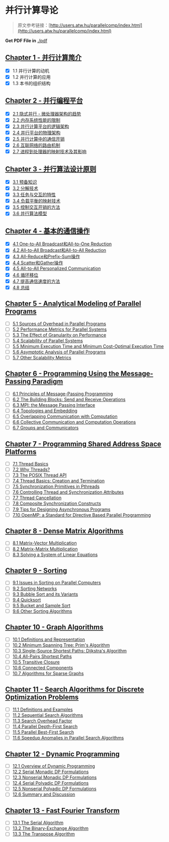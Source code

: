 # 并行计算导论

> 原文参考链接：[http://users.atw.hu/parallelcomp/index.html](http://users.atw.hu/parallelcomp/index.html)

**Get PDF File in** [./pdf](./pdf)

## [**Chapter 1 - 并行计算简介**](./Chapter%201%20-%20Introduction%20to%20Parallel%20Computing/README.md)

  - [x] 1.1 并行计算的动机
  - [x] 1.2 并行计算的应用
  - [x] 1.3 本书的组织结构

## [**Chapter 2 - 并行编程平台**](./Chapter%202%20-%20Parallel%20Programming%20Platforms/README.md)

  - [x] [2.1 隐式并行 - 微处理器架构的趋势](./Chapter%202%20-%20Parallel%20Programming%20Platforms/2.1%20Implicit%20Parallelism%20Trends%20in%20Microprocessor%20Architectures.md)
  - [x] [2.2 内存系统性能的限制](./Chapter%202%20-%20Parallel%20Programming%20Platforms/2.2%20Limitations%20of%20Memory%20System%20Performance.md)
  - [x] [2.3 并行计算平台的逻辑架构](./Chapter%202%20-%20Parallel%20Programming%20Platforms/2.3%20Dichotomy%20of%20Parallel%20Computing%20Platforms.md)
  - [x] [2.4 并行平台的物理架构](./Chapter%202%20-%20Parallel%20Programming%20Platforms/2.4%20Physical%20Organization%20of%20Parallel%20Platforms.md)
  - [x] [2.5 并行计算中的通信开销](./Chapter%202%20-%20Parallel%20Programming%20Platforms/2.5%20Communication%20Costs%20in%20Parallel%20Machines.md)
  - [x] [2.6 互联网络的路由机制](./Chapter%202%20-%20Parallel%20Programming%20Platforms/2.6%20Routing%20Mechanisms%20for%20Interconnection%20Networks.md)
  - [x] [2.7 进程到处理器的映射技术及其影响](./Chapter%202%20-%20Parallel%20Programming%20Platforms/2.7%20Impact%20of%20Process-Processor%20Mapping%20and%20Mapping%20Techniques.md)

## [**Chapter 3 - 并行算法设计原则**](./Chapter%203%20-%20Principles%20of%20Parallel%20Algorithm%20Design/README.md)

  - [x] [3.1 预备知识](./Chapter%203%20-%20Principles%20of%20Parallel%20Algorithm%20Design/3.1%20Preliminaries.md)
  - [x] [3.2 分解技术](./Chapter%203%20-%20Principles%20of%20Parallel%20Algorithm%20Design/3.2%20Decomposition%20Techniques.md)
  - [x] [3.3 任务与交互的特性](./Chapter%203%20-%20Principles%20of%20Parallel%20Algorithm%20Design/3.3%20Characteristics%20of%20Tasks%20and%20Interactions.md)
  - [x] [3.4 负载平衡的映射技术](./Chapter%203%20-%20Principles%20of%20Parallel%20Algorithm%20Design/3.4%20Mapping%20Techniques%20for%20Load%20Balancing.md)
  - [x] [3.5 控制交互开销的方法](./Chapter%203%20-%20Principles%20of%20Parallel%20Algorithm%20Design/3.5%20Methods%20for%20Containing%20Interaction%20Overheads.md)
  - [x] [3.6 并行算法模型](./Chapter%203%20-%20Principles%20of%20Parallel%20Algorithm%20Design/3.6%20Parallel%20Algorithm%20Models.md)

## [**Chapter 4 - 基本的通信操作**](./Chapter%204%20-%20Basic%20Communication%20Operations/README.md)

  - [x] [4.1 One-to-All Broadcast和All-to-One Reduction](./Chapter%204%20-%20Basic%20Communication%20Operations/4.1%20One-to-All%20Broadcast%20and%20All-to-One%20Reduction.md)
  - [x] [4.2 All-to-All Broadcast和All-to-All Reduction](./Chapter%204%20-%20Basic%20Communication%20Operations/4.2%20All-to-All%20Broadcast%20and%20Reduction.md)
  - [x] [4.3 All-Reduce和Prefix-Sum操作](./Chapter%204%20-%20Basic%20Communication%20Operations/4.3%20All-Reduce%20and%20Prefix-Sum%20Operations.md)
  - [x] [4.4 Scatter和Gather操作](./Chapter%204%20-%20Basic%20Communication%20Operations/4.4%20Scatter%20and%20Gather.md)
  - [x] [4.5 All-to-All Personalized Communication](./Chapter%204%20-%20Basic%20Communication%20Operations/4.5%20All-to-All%20Personalized%20Communication.md)
  - [x] [4.6 循环移位](./Chapter%204%20-%20Basic%20Communication%20Operations/4.6%20Circular%20Shift.md)
  - [x] [4.7 提高通信速度的方法](./Chapter%204%20-%20Basic%20Communication%20Operations/4.7%20Improving%20the%20Speed%20of%20Some%20Communication%20Operations.md)
  - [x] [4.8 总结](./Chapter%204%20-%20Basic%20Communication%20Operations/4.8%20Summary.md)

## [**Chapter 5 - Analytical Modeling of Parallel Programs**](./Chapter%205%20-%20Analytical%20Modeling%20of%20Parallel%20Programs/README.md)

  - [ ] [5.1 Sources of Overhead in Parallel Programs](#)
  - [ ] [5.2 Performance Metrics for Parallel Systems](#)
  - [ ] [5.3 The Effect of Granularity on Performance](#)
  - [ ] [5.4 Scalability of Parallel Systems](#)
  - [ ] [5.5 Minimum Execution Time and Minimum Cost-Optimal Execution Time](#)
  - [ ] [5.6 Asymptotic Analysis of Parallel Programs](#)
  - [ ] [5.7 Other Scalability Metrics](#)

## [**Chapter 6 - Programming Using the Message-Passing Paradigm**](./Chapter%206%20-%20Programming%20Using%20the%20Message-Passing%20Paradigm/README.md)

  - [ ] [6.1 Principles of Message-Passing Programming](#)
  - [ ] [6.2 The Building Blocks: Send and Receive Operations](#)
  - [ ] [6.3 MPI: the Message Passing Interface](#)
  - [ ] [6.4 Topologies and Embedding](#)
  - [ ] [6.5 Overlapping Communication with Computation](#)
  - [ ] [6.6 Collective Communication and Computation Operations](#)
  - [ ] [6.7 Groups and Communicators](#)

## [**Chapter 7 - Programming Shared Address Space Platforms**](./Chapter%207%20-%20Programming%20Shared%20Address%20Space%20Platforms/README.md)

  - [ ] [7.1 Thread Basics](#)
  - [ ] [7.2 Why Threads?](#)
  - [ ] [7.3 The POSIX Thread API](#)
  - [ ] [7.4 Thread Basics: Creation and Termination](#)
  - [ ] [7.5 Synchronization Primitives in Pthreads](#)
  - [ ] [7.6 Controlling Thread and Synchronization Attributes](#)
  - [ ] [7.7 Thread Cancellation](#)
  - [ ] [7.8 Composite Synchronization Constructs](#)
  - [ ] [7.9 Tips for Designing Asynchronous Programs](#)
  - [ ] [7.10 OpenMP: a Standard for Directive Based Parallel Programming](#)

## [**Chapter 8 - Dense Matrix Algorithms**](./Chapter%208%20-%20Dense%20Matrix%20Algorithms/README.md)

  - [ ] [8.1 Matrix-Vector Multiplication](#)
  - [ ] [8.2 Matrix-Matrix Multiplication](#)
  - [ ] [8.3 Solving a System of Linear Equations](#)

## [**Chapter 9 - Sorting**](./Chapter%209%20-%20Sorting/README.md)

  - [ ] [9.1 Issues in Sorting on Parallel Computers](#)
  - [ ] [9.2 Sorting Networks](#)
  - [ ] [9.3 Bubble Sort and its Variants](#)
  - [ ] [9.4 Quicksort](#)
  - [ ] [9.5 Bucket and Sample Sort](#)
  - [ ] [9.6 Other Sorting Algorithms](#)

## [**Chapter 10 - Graph Algorithms**](./Chapter%2010%20-%20Graph%20Algorithms/README.md)

  - [ ] [10.1 Definitions and Representation](#)
  - [ ] [10.2 Minimum Spanning Tree: Prim's Algorithm](#)
  - [ ] [10.3 Single-Source Shortest Paths: Dijkstra's Algorithm](#)
  - [ ] [10.4 All-Pairs Shortest Paths](#)
  - [ ] [10.5 Transitive Closure](#)
  - [ ] [10.6 Connected Components](#)
  - [ ] [10.7 Algorithms for Sparse Graphs](#)

## [**Chapter 11 - Search Algorithms for Discrete Optimization Problems**](./Chapter%2011%20-%20Search%20Algorithms%20for%20Discrete%20Optimization%20Problems/README.md)

  - [ ] [11.1 Definitions and Examples](#)
  - [ ] [11.2 Sequential Search Algorithms](#)
  - [ ] [11.3 Search Overhead Factor](#)
  - [ ] [11.4 Parallel Depth-First Search](#)
  - [ ] [11.5 Parallel Best-First Search](#)
  - [ ] [11.6 Speedup Anomalies in Parallel Search Algorithms](#)

## [**Chapter 12 - Dynamic Programming**](./Chapter%2012%20-%20Dynamic%20Programming/README.md)

  - [ ] [12.1 Overview of Dynamic Programming](#)
  - [ ] [12.2 Serial Monadic DP Formulations](#)
  - [ ] [12.3 Nonserial Monadic DP Formulations](#)
  - [ ] [12.4 Serial Polyadic DP Formulations](#)
  - [ ] [12.5 Nonserial Polyadic DP Formulations](#)
  - [ ] [12.6 Summary and Discussion](#)

## [Chapter 13 - Fast Fourier Transform](./Chapter%2013%20-%20Fast%20Fourier%20Transform/README.md)

  - [ ] [13.1 The Serial Algorithm](#)
  - [ ] [13.2 The Binary-Exchange Algorithm](#)
  - [ ] [13.3 The Transpose Algorithm](#)
